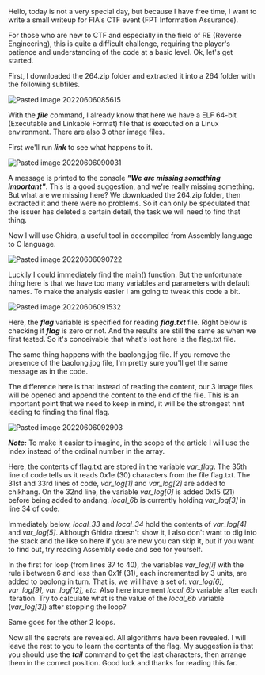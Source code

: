 Hello, today is not a very special day, but because I have free time, I want to write a small writeup for FIA's CTF event (FPT Information Assurance).

For those who are new to CTF and especially in the field of RE (Reverse Engineering), this is quite a difficult challenge, requiring the player's patience and understanding of the code at a basic level. Ok, let's get started.

First, I downloaded the 264.zip folder and extracted it into a 264 folder with the following subfiles.

![Pasted image 20220606085615](https://user-images.githubusercontent.com/86216645/172088799-40fcdebf-3089-409e-84e5-8aa0075e6dd8.png)

With the ***file*** command, I already know that here we have a ELF 64-bit (Executable and Linkable Format) file that is executed on a Linux environment. There are also 3 other image files.

First we'll run ***link*** to see what happens to it.

![Pasted image 20220606090031](https://user-images.githubusercontent.com/86216645/172090935-5aeacbd8-1ae3-4a3a-875e-ab8559562a3d.png)

A message is printed to the console ***"We are missing something important"***. This is a good suggestion, and we're really missing something. But what are we missing here? We downloaded the 264.zip folder, then extracted it and there were no problems. So it can only be speculated that the issuer has deleted a certain detail, the task we will need to find that thing.

Now I will use Ghidra, a useful tool in decompiled from Assembly language to C language.

![Pasted image 20220606090722](https://user-images.githubusercontent.com/86216645/172090961-fd55457e-b2cc-44f6-8363-63955f41b194.png)

Luckily I could immediately find the main() function. But the unfortunate thing here is that we have too many variables and parameters with default names. To make the analysis easier I am going to tweak this code a bit.

![Pasted image 20220606091532](https://user-images.githubusercontent.com/86216645/172090984-622955a6-bd71-4c52-aba7-205235a53127.png)

Here, the ***flag*** variable is specified for reading ***flag.txt*** file. Right below is checking if ***flag*** is zero or not. And the results are still the same as when we first tested. So it's conceivable that what's lost here is the flag.txt file.

The same thing happens with the baolong.jpg file. If you remove the presence of the baolong.jpg file, I'm pretty sure you'll get the same message as in the code.

The difference here is that instead of reading the content, our 3 image files will be opened and append the content to the end of the file. This is an important point that we need to keep in mind, it will be the strongest hint leading to finding the final flag.

![Pasted image 20220606092903](https://user-images.githubusercontent.com/86216645/172090987-1c99aa6f-10c4-490f-9b6f-83a7dae68bb0.png)

***Note:*** To make it easier to imagine, in the scope of the article I will use the index instead of the ordinal number in the array.

Here, the contents of flag.txt are stored in the variable *var_flag*. The 35th line of code tells us it reads 0x1e (30) characters from the file flag.txt. The 31st and 33rd lines of code, *var_log[1]* and *var_log[2]* are added to chikhang. On the 32nd line, the variable *var_log[0]* is added 0x15 (21) before being added to andang. *local_6b* is currently holding *var_log[3]* in line 34 of code.

Immediately below, *local_33* and *local_34* hold the contents of *var_log[4]* and *var_log[5]*. Although Ghidra doesn't show it, I also don't want to dig into the stack and the like so here if you are new you can skip it, but if you want to find out, try reading Assembly code and see for yourself.

In the first for loop (from lines 37 to 40), the variables *var_log[i]* with the rule i between 6 and less than 0x1f (31), each incremented by 3 units, are added to baolong in turn. That is, we will have a set of: *var_log[6], var_log[9], var_log[12], etc.* Also here increment *local_6b* variable after each iteration. Try to calculate what is the value of the *local_6b* variable (*var_log[3]*) after stopping the loop?

Same goes for the other 2 loops.

Now all the secrets are revealed. All algorithms have been revealed. I will leave the rest to you to learn the contents of the flag. My suggestion is that you should use the ***tail*** command to get the last characters, then arrange them in the correct position. Good luck and thanks for reading this far.